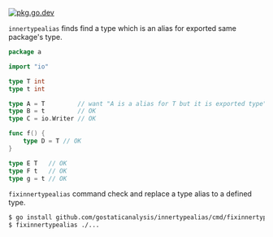 [![pkg.go.dev][gopkg-badge]][gopkg]

`innertypealias` finds find a type which is an alias for exported same package's type.

```go
package a

import "io"

type T int
type t int

type A = T         // want "A is a alias for T but it is exported type"
type B = t         // OK
type C = io.Writer // OK

func f() {
	type D = T // OK
}

type E T   // OK
type F t   // OK
type g = t // OK
```

`fixinnertypealias` command check and replace a type alias to a defined type.

```sh
$ go install github.com/gostaticanalysis/innertypealias/cmd/fixinnertypealias
$ fixinnertypealias ./...
```
<!-- links -->
[gopkg]: https://pkg.go.dev/github.com/gostaticanalysis/innertypealias
[gopkg-badge]: https://pkg.go.dev/badge/github.com/gostaticanalysis/innertypealias?status.svg
